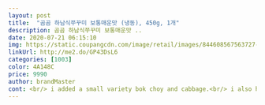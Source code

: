 ```yaml
---
layout: post 
title:  "곰곰 하남식쭈꾸미 보통매운맛 (냉동), 450g, 1개" 
description: 곰곰 하남식쭈꾸미 보통매운맛 ..
date: 2020-07-21 06:15:10 
img: https://static.coupangcdn.com/image/retail/images/844608567563727-900bd9ab-5a8e-4447-b6e5-be1f0453fb7b.jpg 
linkUrl: http://me2.do/GP43DsL6 
categories: [1003] 
color: 4A148C 
price: 9990 
author: brandMaster 
cont: <br/> i added a small variety bok choy and cabbage.<br/> i also had a bag of frozen mixed seafood so i threw that in too.<br/> because of the amount of add<br/> -ins, i added a spoon of red pepper paste, minced garlic, smidgen soy sauce and some corn syup.<br/> also after it was cooked down a bit i added the bean sprouts and some cornstarch to thicken it up.<br/><br/>my intent was to try it out and i needed to stretch out this small package to feed 4 people for lunch, so i did a lot of add ins<br/> - but it still turned out good.<br/><br/>when you have sauce left over, add it to rice and make jook! so delicious and you can stretch out this small package to feed an army... <br/>well not quite, but you know what i mean<br/>국물로 밥 넣어 거이 죽듯이 마무리 했는데... <br/>와... <br/>맛집이 우리집 이네요 ㅋㅋㅋㅋ 배가 고파서ㅠ그런지 어째든  잘 먹었네요^^<br/>남은 양념에 밥도 볶아서 먹었어요.<br/><br/>다른 야채들이 들어있지 않아서 저는 좋았는데 혼자 사시는 분들은 다른 야채들도 구매 해야하니 조금 아쉬울거 같기는 해요! 그래도 내가 원하는 야채들만 넣어서 만들어 먹을 수 있으니 좋은것 같아요! 그리고 야채 대신 쭈꾸미가 가득 들어있으니 더 이득!!!<br/>따로 맛은 안보고 그냥 줬는데<br/>따로 해동하지않고 그대로 넣은 뒤<br/>뚜껑덮고 볶아볶아요.<br/><br/>물론 주관적인 생각입니다 ㅋㅋㅋ<br/>물이 많아졌어요 ㅋㅋㅋㅋ<br/>별말안하고 맛있다고 하긴해요.<br/><br/>볶음밥의 민족이잖아요.<br/>.<br/>!ㅋㅋㅋㅋㅋ<br/>부추,양파,양배추 이렇게 넣고 요리하니깐 딱이에요! 최고!!!<br/>성인 둘이서 먹기에는 좀 양이 적.<br/>.<br/>은 것 같... <br/><br/> 
---
```

 